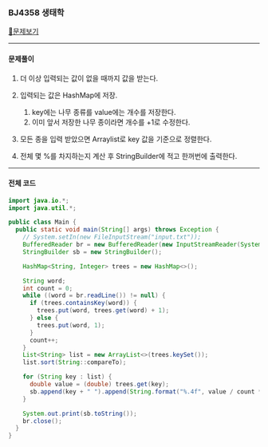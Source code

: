 ### BJ4358 생태학

[📁문제보기](https://www.acmicpc.net/problem/4358)

---

#### 문제풀이

1. 더 이상 입력되는 값이 없을 때까지 값을 받는다.
2. 입력되는 값은 HashMap에 저장.
   1. key에는 나무 종류를 value에는 개수를 저장한다.
   2. 이미 앞서 저장한 나무 종이라면 개수를 +1로 수정한다.

3. 모든 종을 입력 받았으면 Arraylist로 key 값을 기준으로 정렬한다.
4. 전체 몇 %를 차지하는지 계산 후 StringBuilder에 적고 한꺼번에 출력한다.

---

#### 전체 코드

```java
import java.io.*;
import java.util.*;

public class Main {
  public static void main(String[] args) throws Exception {
    // System.setIn(new FileInputStream("input.txt"));
    BufferedReader br = new BufferedReader(new InputStreamReader(System.in));
    StringBuilder sb = new StringBuilder();

    HashMap<String, Integer> trees = new HashMap<>();

    String word;
    int count = 0;
    while ((word = br.readLine()) != null) {
      if (trees.containsKey(word)) {
        trees.put(word, trees.get(word) + 1);
      } else {
        trees.put(word, 1);
      }
      count++;
    }
    List<String> list = new ArrayList<>(trees.keySet());
    list.sort(String::compareTo);

    for (String key : list) {
      double value = (double) trees.get(key);
      sb.append(key + " ").append(String.format("%.4f", value / count * 100)).append("\n");
    }

    System.out.print(sb.toString());
    br.close();
  }
}

```
